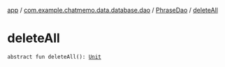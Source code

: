 [app](../../index.md) / [com.example.chatmemo.data.database.dao](../index.md) / [PhraseDao](index.md) / [deleteAll](./delete-all.md)

# deleteAll

`abstract fun deleteAll(): `[`Unit`](https://kotlinlang.org/api/latest/jvm/stdlib/kotlin/-unit/index.html)